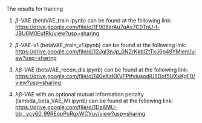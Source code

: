 The results for training

1. $\beta$-VAE (betaVAE_train.ipynb) can be found at the following link:
    https://drive.google.com/file/d/1F906zrAu7qAx7C0TnU-f-JBU6M0EufRk/view?usp=sharing

2. $\beta$-VAE-v1 (betaVAE_train_v1.ipynb) can be found at the following link:
    https://drive.google.com/file/d/12Jgl3nJp_0NZrKkblZtTkJ6p49YMienI/view?usp=sharing
   
3. $\lambda\beta$-VAE (betaVAE_recon_dis.ipynb) can be found at the following link:
    https://drive.google.com/file/d/140eXzKKVFPtfviusodjU5Dof5UXxKgF0/view?usp=sharing
   
4. $\lambda\beta$-VAE with an optional mutual information penalty (lambda_beta_VAE_MI.ipynb) can be found at the following link: 
    https://drive.google.com/file/d/1DzAMU-bb__ycy60_99REopPoRgxWCVuy/view?usp=sharing




